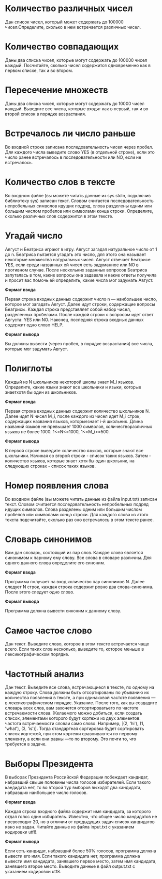 # Количество различных чисел

Дан список чисел, который может содержать до 100000 чисел.Определите, сколько в нем встречается различных чисел.

# Количество совпадающих

Даны два списка чисел, которые могут содержать до 100000 чисел каждый. Посчитайте, сколько чисел содержится одновременно как в первом списке, так и во втором.

# Пересечение множеств

Даны два списка чисел, которые могут содержать до 10000 чисел каждый. Выведите все числа, которые входят как в первый, так и во второй список в порядке возрастания.

# Встречалось ли число раньше

Во входной строке записана последовательность чисел через пробел. Для каждого числа выведите слово YES (в отдельной строке), если это число ранее встречалось в последовательности или NO, если не встречалось.

# Количество слов в тексте

Во входном файле (вы можете читать данные из sys.stdin, подключив библиотеку sys) записан текст. Словом считается последовательность непробельных символов идущих подряд, слова разделены одним или большим числом пробелов или символами конца строки. Определите, сколько различных слов содержится в этом тексте.

# Угадай число

Август и Беатриса играют в игру. Август загадал натуральное число от 1 до n. Беатриса пытается угадать это число, для этого она называет некоторые множества натуральных чисел. Август отвечает Беатрисе YES, если среди названных ей чисел есть задуманное или NO в противном случае. После нескольких заданных вопросов Беатриса запуталась в том, какие вопросы она задавала и какие ответы получила и просит вас помочь ей определить, какие числа мог задумать Август.

**Формат ввода**

Первая строка входных данных содержит число n — наибольшее число, которое мог загадать Август. Далее идут строки, содержащие вопросы Беатрисы. Каждая строка представляет собой набор чисел, разделенных пробелами. После каждой строки с вопросом идет ответ Августа: YES или NO. Наконец, последняя строка входных данных содержит одно слово HELP.

**Формат вывода**

Вы должны вывести (через пробел, в порядке возрастания) все числа, которые мог задумать Август.

# Полиглоты

Каждый из N школьников некоторой школы знает M_i языков. Определите, какие языки знают все школьники и языки, которые знаетхотя бы один из школьников.

**Формат ввода**

Первая строка входных данных содержит количество школьников N. Далее идет N чисел M_i, после каждого из чисел идет M_i строк, содержащих названия языков, которыезнает i-й школьник. Длина названий языков не превышает 1000 символов, количестворазличных языков не более 1000. 1<=N<=1000, 1<=M_i<=500.

**Формат вывода**

В первой строке выведите количество языков, которые знают все школьники. Начиная со второй строки - список таких языков. Затем - количество языков, которые знает хотя бы один школьник, на следующих строках - список таких языков.

# Номер появления слова

Во входном файле (вы можете читать данные из файла input.txt) записан текст. Словом считается последовательность непробельных подряд идущих символов. Слова разделены одним или большим числом пробелов или символами конца строки. Для каждого слова из этого текста подсчитайте, сколько раз оно встречалось в этом тексте ранее.

# Словарь синонимов

Вам дан словарь, состоящий из пар слов. Каждое слово является синонимом к парному ему слову. Все слова в словаре различны. Для одного данного слова определите его синоним.

**Формат ввода**

Программа получает на вход количество пар синонимов N. Далее следует N строк, каждая строка содержит ровно два слова-синонима. После этого следует одно слово.

**Формат вывода**

Программа должна вывести синоним к данному слову.

# Самое частое слово

Дан текст. Выведите слово, которое в этом тексте встречается чаще всего. Если таких слов несколько, выведите то, которое меньше в лексикографическом порядке.

# Частотный анализ

Дан текст. Выведите все слова, встречающиеся в тексте, по одному на каждую строку. Слова должны быть отсортированы по убыванию их количества появления в тексте, а при одинаковой частоте появления — в лексикографическом порядке.
Указание.
После того, как вы создадите словарь всех слов, вам захочется отсортироватьего по частоте встречаемости слова. Желаемого можно добиться, если создать список, элементами которого будут кортежи из двух элементов: частота встречаемости словаи само слово. Например, [(2, 'hi'), (1, 'what'), (3, 'is')]. Тогда стандартная сортировка будет сортировать список кортежей, при этом кортежи сравниваются по первому элементу, а если они равны —то по второму. Это почти то, что требуется в задаче.

# Выборы Президента

В выборах Президента Российской Федерации побеждает кандидат, набравший свыше половины числа голосов избирателей. Если такого кандидата нет, то во второй тур выборов выходят два кандидата, набравших наибольшее число голосов.

**Формат ввода**

Каждая строка входного файла содержит имя кандидата, за которого отдал голос один избиратель. Известно, что общее число кандидатов не превосходит 20, но в отличии от предыдущих задач список кандидатов явно не задан. Читайте данные из файла input.txt с указанием кодировки utf8.

**Формат вывода**

Если есть кандидат, набравший более 50% голосов, программа должна вывести его имя. Если такого кандидата нет, программа должна вывести имя кандидата, занявшего первое место, затем имя кандидата, занявшего второе место. Выводите данные в файл output.txt с указанием кодировки utf8.
